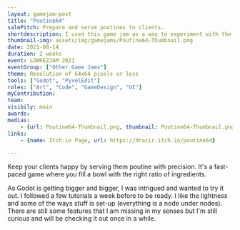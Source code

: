 ```yaml
---
layout: gamejam-post
title: "Poutine64"
salePitch: Prepare and serve poutines to clients.
shortdescription: I used this game jam as a way to experiment with the Godot game engine.
thumbnail-img: assets/img/gamejams/Poutine64-Thumbnail.png
date: 2021-08-14
duration: 2 weeks
event: LOWREZJAM 2021
eventGroup: ["Other Game Jams"]
theme: Resolution of 64x64 pixels or less
tools: ["Godot", "PyxelEdit"]
roles: ["Art", "Code", "GameDesign", "UI"]
myContribution: 
team: 
visibily: main
awards: 
medias: 
    - {url: Poutine64-Thumbnail.png, thumbnail: Poutine64-Thumbnail.png, caption: "Title Screen"}
links: 
    - {name: Itch.io Page, url: https://dracir.itch.io/poutine64}

---
```

Keep your clients happy by serving them poutine with precision. It's a fast-paced game where you fill a bowl with the right ratio of ingredients.

As Godot is getting bigger and bigger, I was intrigued and wanted to try it out. I followed a few tutorials a week before to be ready. I like the lightness and some of the ways stuff is set-up (everything is a node under nodes). There are still some features that I am missing in my senses but I'm still curious and will be checking it out once in a while.